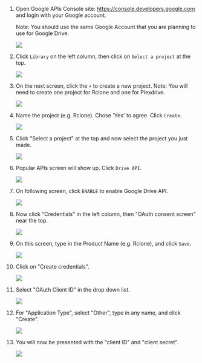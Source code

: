 1. Open Google APIs Console site: https://console.developers.google.com and login with your Google account.

    Note: You should use the same Google Account that you are planning to use for Google Drive.

    ![](http://i.imgur.com/ExfSqLe.png)
    
2. Click `Library` on the left column, then click on `Select a project` at the top.

    ![](http://i.imgur.com/TYNDd66.png)

3. On the next screen, click the `+` to create a new project. Note: You will need to create one project for Rclone and one for Plexdrive. 

    ![](http://i.imgur.com/85iIX1e.png)

4. Name the project (e.g. Rclone). Chose 'Yes' to agree. Click `Create`.

    ![](http://i.imgur.com/jHqyKJt.png)

5. Click "Select a project" at the top and now select the project you just made. 

    ![](http://i.imgur.com/KBXwXDm.png)

6. Popular APIs screen will show up. Click `Drive API`.

    ![](http://i.imgur.com/DcXczfd.png)

7. On following screen, click `ENABLE` to enable Google Drive API.

    ![](http://i.imgur.com/qsOlMZw.png)

8. Now click "Credentials" in the left column, then  "OAuth consent screen" near the top. 

    ![](http://i.imgur.com/sUBzyre.png)

  
9. On this screen, type in the Product Name (e.g. Rclone), and click `Save`.

    ![](http://i.imgur.com/jIvhILQ.png)

10. Click on "Create credentials".

    ![](http://i.imgur.com/44Gpvql.png)

11. Select "OAuth Client ID" in the drop down list.

    ![](http://i.imgur.com/tJARgt9.png)

12. For "Application Type", select "Other", type in any name, and click "Create".

    ![](http://i.imgur.com/loyMW7v.png)

13. You will now be presented with the "client ID" and "client secret". 

    ![](http://i.imgur.com/8g1wPdD.png)